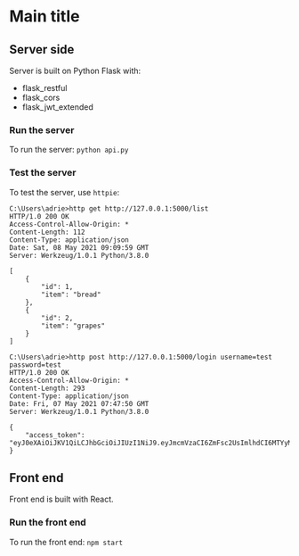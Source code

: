 # Main title

## Server side

Server is built on Python Flask with:

- flask_restful
- flask_cors
- flask_jwt_extended

### Run the server

To run the server: `python api.py`

### Test the server

To test the server, use `httpie`:

```
C:\Users\adrie>http get http://127.0.0.1:5000/list
HTTP/1.0 200 OK
Access-Control-Allow-Origin: *
Content-Length: 112
Content-Type: application/json
Date: Sat, 08 May 2021 09:09:59 GMT
Server: Werkzeug/1.0.1 Python/3.8.0

[
    {
        "id": 1,
        "item": "bread"
    },
    {
        "id": 2,
        "item": "grapes"
    }
]
```

```
C:\Users\adrie>http post http://127.0.0.1:5000/login username=test password=test
HTTP/1.0 200 OK
Access-Control-Allow-Origin: *
Content-Length: 293
Content-Type: application/json
Date: Fri, 07 May 2021 07:47:50 GMT
Server: Werkzeug/1.0.1 Python/3.8.0

{
    "access_token": "eyJ0eXAiOiJKV1QiLCJhbGciOiJIUzI1NiJ9.eyJmcmVzaCI6ZmFsc2UsImlhdCI6MTYyMDM3MzY3MCwianRpIjoiZTRmMDIzMjYtYzhmNS00MTI3LThkMTItMjUzMzUwZDY5MTA2IiwidHlwZSI6ImFjY2VzcyIsInN1YiI6InRlc3QiLCJuYmYiOjE2MjAzNzM2NzAsImV4cCI6MTYyMDM3NDU3MH0.F8M38rPW6NCjaF4_Z3rfYAmDsJOzkdD7cQ8CVepNTdw"
}
```

## Front end

Front end is built with React.

### Run the front end

To run the front end: `npm start`
